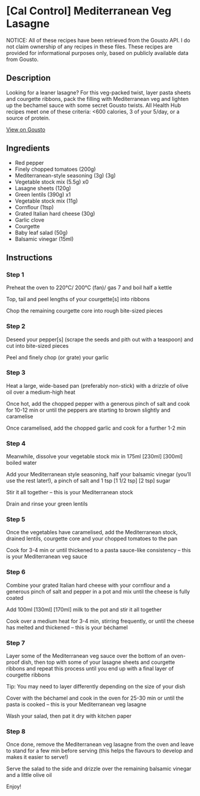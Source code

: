 # [Cal Control] Mediterranean Veg Lasagne

NOTICE: All of these recipes have been retrieved from the Gousto API. I do not claim ownership of any recipes in these files. These recipes are provided for informational purposes only, based on publicly available data from Gousto.

## Description

Looking for a leaner lasagne? For this veg-packed twist, layer pasta sheets and courgette ribbons, pack the filling with Mediterranean veg and lighten up the bechamel sauce with some secret Gousto twists. All Health Hub recipes meet one of these criteria: <600 calories, 3 of your 5/day, or a source of protein.

[View on Gousto](https://www.gousto.co.uk/recipes/cookbook/lighter-mediterranean-veg-lasagne)

## Ingredients

- Red pepper
- Finely chopped tomatoes (200g)
- Mediterranean-style seasoning (3g) (3g)
- Vegetable stock mix (5.5g) x0
- Lasagne sheets (120g)
- Green lentils (390g) x1
- Vegetable stock mix (11g)
- Cornflour (1tsp)
- Grated Italian hard cheese (30g)
- Garlic clove
- Courgette
- Baby leaf salad (50g)
- Balsamic vinegar (15ml)

## Instructions


### Step 1

Preheat the oven to 220°C/ 200°C (fan)/ gas 7 and boil half a kettle

Top, tail and peel lengths of your courgette[s] into ribbons

Chop the remaining courgette core into rough bite-sized pieces


### Step 2

Deseed your pepper[s] (scrape the seeds and pith out with a teaspoon) and cut into bite-sized pieces

Peel and finely chop (or grate) your garlic


### Step 3

Heat a large, wide-based pan (preferably non-stick) with a drizzle of olive oil over a medium-high heat

Once hot, add the chopped pepper with a generous pinch of salt and cook for 10-12 min or until the peppers are starting to brown slightly and caramelise

Once caramelised, add the chopped garlic and cook for a further 1-2 min


### Step 4

Meanwhile, dissolve your vegetable stock mix in 175ml <span class="text-purple">[230ml] </span><span class="text-danger">[300ml] </span>boiled water

Add your Mediterranean style seasoning, half your balsamic vinegar (you’ll use the rest later!), a pinch of salt and 1 tsp <span class="text-purple">[1 1/2 tsp]</span> <span class="text-danger">[2 tsp] </span>sugar

Stir it all together – this is your Mediterranean stock

Drain and rinse your green lentils


### Step 5

Once the vegetables have caramelised, add the Mediterranean stock, drained lentils, courgette core and your chopped tomatoes to the pan

Cook for 3-4 min or until thickened to a pasta sauce-like consistency – this is your Mediterranean veg sauce


### Step 6

Combine your grated Italian hard cheese with your cornflour and a generous pinch of salt and pepper in a pot and mix until the cheese is fully coated

Add 100ml<span class="text-purple"> [130ml]</span> <span class="text-danger">[170ml]</span> milk to the pot and stir it all together

Cook over a medium heat for 3-4 min, stirring frequently, or until the cheese has melted and thickened – this is your béchamel


### Step 7

Layer some of the Mediterranean veg sauce over the bottom of an oven-proof dish, then top with some of your lasagne sheets and courgette ribbons and repeat this process until you end up with a final layer of courgette ribbons

Tip: You may need to layer differently depending on the size of your dish

Cover with the béchamel and cook in the oven for 25-30 min or until the pasta is cooked – this is your Mediterranean veg lasagne

Wash your salad, then pat it dry with kitchen paper

### Step 8

Once done, remove the Mediterranean veg lasagne from the oven and leave to stand for a few min before serving (this helps the flavours to develop and makes it easier to serve!)

Serve the salad to the side and drizzle over the remaining balsamic vinegar and a little olive oil

Enjoy!

